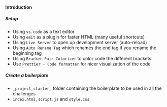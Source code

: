 #### Introduction

##### Setup

- Using `vs.code` as a text editor
- Using `emit` as a plugin for faster HTML (many useful shortcuts)
- Using `Live Server` to open up development server (auto-reload)
- Using `Auto Rename Tag` which renames the end tag if you rename the beginning tag
- Using `Bracket Pair Colorizer` to color code the different brackets
- Use `Prettier - Code formatter` for nicer visualization of the code

##### Create a boilerplate

- `_project_starter_` folder containing the boilerplate to be used in all the challenges
- `index.html`, `script.js` and `style.css`
